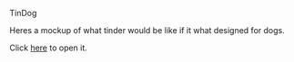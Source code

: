 TinDog

Heres a mockup of what tinder would be like if it what designed for dogs.

Click [here](https://hammadanwer02.github.io/Tin-Dog/) to open it.
